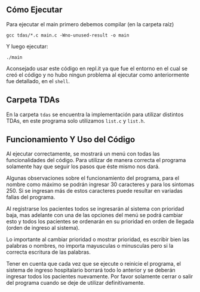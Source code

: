 ## Cómo Ejecutar
Para ejecutar el main primero debemos compilar (en la carpeta raíz)
````
gcc tdas/*.c main.c -Wno-unused-result -o main
````

Y luego ejecutar:
````
./main
````

Aconsejado usar este código en repl.it ya que fue el entorno en el cual se creó el código y no hubo ningun problema al ejecutar como anteriormente fue detallado, en el `shell`.

## Carpeta TDAs
En la carpeta `tdas` se encuentra la implementación para utilizar distintos TDAs, en este programa solo utilizamos `list.c` y `list.h`.

## Funcionamiento Y Uso del Código
Al ejecutar correctamente, se mostrará un menú con todas las funcionalidades del código. Para utilizar de manera correcta el programa solamente hay que seguir los pasos que éste mismo nos dará.

Algunas observaciones sobre el funcionamiento del programa, para el nombre como máximo se podrán ingresar 30 caracteres y para los sintomas 250. Si se ingresan más de estos caracteres puede resultar en variadas fallas del programa.

Al registrarse los pacientes todos se ingresarán al sistema con prioridad baja, mas adelante con una de las opciones del menú se podrá cambiar esto y todos los pacientes se ordenarán en su prioridad en orden de llegada (orden de ingreso al sistema).

Lo importante al cambiar prioridad o mostrar prioridad, es escribir bien las palabras o nombres, no importa mayusculas o minusculas pero si la correcta escritura de las palabras.

Tener en cuenta que cada vez que se ejecute o reinicie el programa, el sistema de ingreso hospitalario borrará todo lo anterior y se deberán ingresar todos los pacientes nuevamente. Por favor solamente cerrar o salir del programa cuando se deje de utilizar definitivamente.